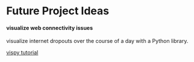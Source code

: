 Future Project Ideas
====================

#### visualize web connectivity issues
visualize internet dropouts over the course of a day with a Python library.

[vispy tutorial](http://ipython-books.github.io/featured-06/)
